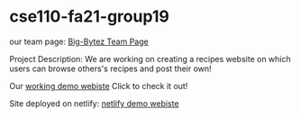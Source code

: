 [comment]: <> (ReadMe Instructions: You should also create a README.md file in the root of your repository with a short description of the project. This will serve as the landing page for your project and should be updated as you add code, tests, documentation and other important artifacts.)
# cse110-fa21-group19

our team page: [Big-Bytez Team Page](https://github.com/Big-Bytez/cse110-fa21-group19/blob/main/admin/team.md)

Project Description: We are working on creating a recipes website on which users can browse others's recipes and post their own!

Our [working demo webiste](https://big-bytez.github.io/cse110-fa21-group19/source/home-page/) Click to check it out!

Site deployed on netlify: [netlify demo webiste](https://quickbtyes.netlify.app/source/home-page/)
